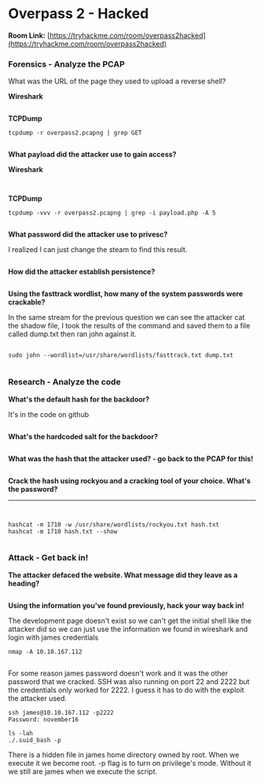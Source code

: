 # Overpass 2 - Hacked

**Room Link:** [https://tryhackme.com/room/overpass2hacked](https://tryhackme.com/room/overpass2hacked)



### Forensics - Analyze the PCAP

What was the URL of the page they used to upload a reverse shell?

**Wireshark**

<figure><img src="../../.gitbook/assets/image (16) (1).png" alt=""><figcaption></figcaption></figure>

**TCPDump**

```
tcpdump -r overpass2.pcapng | grep GET
```

<figure><img src="../../.gitbook/assets/image (41) (1).png" alt=""><figcaption></figcaption></figure>

**What payload did the attacker use to gain access?**

**Wireshark**

<figure><img src="../../.gitbook/assets/image (15) (2).png" alt=""><figcaption></figcaption></figure>

<figure><img src="../../.gitbook/assets/image (5) (2) (2).png" alt=""><figcaption></figcaption></figure>

**TCPDump**

```
tcpdump -vvv -r overpass2.pcapng | grep -i payload.php -A 5
```

<figure><img src="../../.gitbook/assets/image (7) (2) (1).png" alt=""><figcaption></figcaption></figure>



**What password did the attacker use to privesc?**

I realized I can just change the steam to find this result.

<figure><img src="../../.gitbook/assets/image (43) (1) (1).png" alt=""><figcaption></figcaption></figure>

**How did the attacker establish persistence?**

<figure><img src="../../.gitbook/assets/image (6) (4) (1).png" alt=""><figcaption></figcaption></figure>

**Using the fasttrack wordlist, how many of the system passwords were crackable?**

In the same stream for the previous question we can see the attacker cat the shadow file, I took the results of the command and saved them to a file called dump.txt then ran john against it.

<figure><img src="../../.gitbook/assets/image (42) (1).png" alt=""><figcaption></figcaption></figure>

```
sudo john --wordlist=/usr/share/wordlists/fasttrack.txt dump.txt
```

<figure><img src="../../.gitbook/assets/image (11) (2).png" alt=""><figcaption></figcaption></figure>

### Research - Analyze the code

**What's the default hash for the backdoor?**

It's in the code on github

<figure><img src="../../.gitbook/assets/image (3) (5).png" alt=""><figcaption></figcaption></figure>

**What's the hardcoded salt for the backdoor?**

<figure><img src="../../.gitbook/assets/image (9) (3).png" alt=""><figcaption></figcaption></figure>

**What was the hash that the attacker used? - go back to the PCAP for this!**

<figure><img src="../../.gitbook/assets/image (14) (3) (1).png" alt=""><figcaption></figcaption></figure>

**Crack the hash using rockyou and a cracking tool of your choice. What's the password?**

****

<figure><img src="../../.gitbook/assets/image (27) (2).png" alt=""><figcaption></figcaption></figure>

<figure><img src="../../.gitbook/assets/image (8) (3).png" alt=""><figcaption></figcaption></figure>

```
hashcat -m 1710 -w /usr/share/wordlists/rockyou.txt hash.txt
hashcat -m 1710 hash.txt --show
```

<figure><img src="../../.gitbook/assets/image (20) (1).png" alt=""><figcaption></figcaption></figure>



### Attack - Get back in!

**The attacker defaced the website. What message did they leave as a heading?**

<figure><img src="../../.gitbook/assets/image (1) (6) (1) (1).png" alt=""><figcaption></figcaption></figure>

**Using the information you've found previously, hack your way back in!**

The development page doesn't exist so we can't get the initial shell like the attacker did so we can just use the information we found in wireshark and login with james credentials

```
nmap -A 10.10.167.112
```

<figure><img src="../../.gitbook/assets/image (19) (3).png" alt=""><figcaption></figcaption></figure>



For some reason james password doesn't work and it was the other password that we cracked. SSH was also running on port 22 and 2222 but the credentials only worked for 2222. I guess it has to do with the exploit the attacker used.

```
ssh james@10.10.167.112 -p2222
Password: november16
```



```
ls -lah
./.suid_bash -p
```

There is a hidden file in james home directory owned by root. When we execute it we become root. -p flag is to turn on privilege's mode. Without it we still are james when we execute the script.

<figure><img src="../../.gitbook/assets/image (16) (4).png" alt=""><figcaption></figcaption></figure>

<figure><img src="../../.gitbook/assets/image (18) (3).png" alt=""><figcaption></figcaption></figure>
